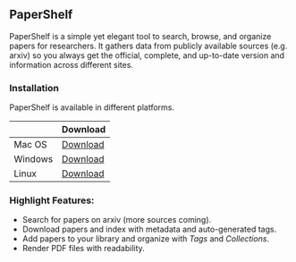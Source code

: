 ## PaperShelf

PaperShelf is a simple yet elegant tool to search, browse, and organize papers for researchers. It gathers data from publicly available sources (e.g. arxiv) so you always get the official, complete, and up-to-date version and information across different sites.

### Installation

PaperShelf is available in different platforms.

<center>
  
|      | Download|
|------|----------|
| Mac OS | [Download](https://github.com/trungd/PaperShelf/releases/latest/download/PaperShelf-mac.dmg)|
| Windows| [Download](https://github.com/trungd/PaperShelf/releases/latest/download/PaperShelf-win-Setup.exe)|
| Linux | [Download](https://github.com/trungd/PaperShelf/releases/latest/download/PaperShelf-linux.AppImage)|

</center>

### Highlight Features:

- Search for papers on arxiv (more sources coming).
- Download papers and index with metadata and auto-generated tags.
- Add papers to your library and organize with *Tags* and *Collections*.
- Render PDF files with readability.
